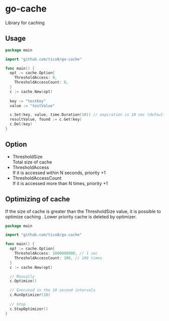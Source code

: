# go-cache
Library for caching

## Usage
```go 
package main

import "github.com/tico8/go-cache"

func main() {
  opt := cache.Option{
    ThresholdAccess: 0,
    ThresholdAccessCount: 0,
  }
  c := cache.New(opt)
  
  key := "testKey"
  value := "testValue"

  c.Set(key, value, time.Duration(10)) // expiration is 10 sec (default is 1 hour)
  resultValue, found := c.Get(key)
  c.Del(key)
}
```

## Option
* ThresholdSize  
Total size of cache
* ThresholdAccess  
If it is accessed within N seconds, priority +1
* ThresholdAccessCount  
If it is accessed more than N times, priority +1

## Optimizing of cache
If the size of cache is greater than the ThresholdSize value, it is possible to optimize caching .
Lower priority cache is deleted by optimizer.
```go 
package main

import "github.com/tico8/go-cache"

func main() {
  opt := cache.Option{
    ThresholdAccess: 1000000000, // 1 sec
    ThresholdAccessCount: 100, // 100 times
  }
  c := cache.New(opt)

  // Manually
  c.Optimize()

  // Executed in the 10 second intervals
  c.RunOptimizer(10)
	
  // Stop
  c.StopOptimizer()
}
```
